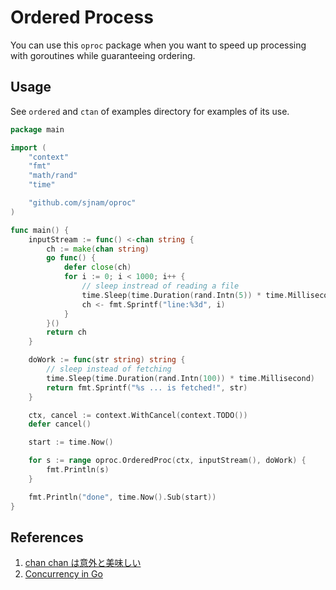 # Ordered Process
You can use this `oproc` package when you want to speed up processing with goroutines
while guaranteeing ordering.

## Usage
See `ordered` and `ctan` of examples directory for examples of its use.
````go
package main

import (
	"context"
	"fmt"
	"math/rand"
	"time"

	"github.com/sjnam/oproc"
)

func main() {
	inputStream := func() <-chan string {
		ch := make(chan string)
		go func() {
			defer close(ch)
			for i := 0; i < 1000; i++ {
				// sleep instread of reading a file
				time.Sleep(time.Duration(rand.Intn(5)) * time.Millisecond)
				ch <- fmt.Sprintf("line:%3d", i)
			}
		}()
		return ch
	}

	doWork := func(str string) string {
		// sleep instead of fetching
		time.Sleep(time.Duration(rand.Intn(100)) * time.Millisecond)
		return fmt.Sprintf("%s ... is fetched!", str)
	}

	ctx, cancel := context.WithCancel(context.TODO())
	defer cancel()

	start := time.Now()

	for s := range oproc.OrderedProc(ctx, inputStream(), doWork) {
		fmt.Println(s)
	}

	fmt.Println("done", time.Now().Sub(start))
}
````

## References
1. [chan chan は意外と美味しい](https://qiita.com/hogedigo/items/15af273176599307a2b2)
1. [Concurrency in Go](https://www.oreilly.com/library/view/concurrency-in-go/9781491941294/)